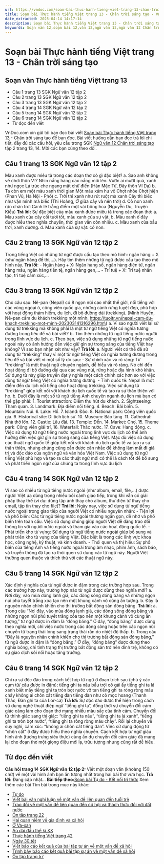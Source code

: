 ```yaml
---
url: https://vndoc.com/soan-bai-thuc-hanh-tieng-viet-trang-13-chan-troi-sang-tao-330723
title: Soạn bài Thực hành tiếng Việt trang 13 - Chân trời sáng tạo - VnDoc.com
date_extracted: 2025-04-14 14:17:14
description: Soạn bài Thực hành tiếng Việt trang 13 - Chân trời sáng tạo được VnDoc.com sưu tầm và xin gửi tới bạn đọc cùng tham khảo nhé.
keywords: Soạn văn 12,soạn bài 12,văn 12,ngữ văn 12,ngữ văn 12 Chân trời sáng tạo,soạn ngữ văn 12,giải ngữ văn 12,soạn văn 12 Chân trời sáng tạo,soạn văn 12 Chân trời sáng tạo ngắn nhất,soạn văn 12 tập 2 trang 13 Chân trời sáng tạo,Soạn bài Thực hành tiếng Việt trang 13 Chân trời sáng tạo,Soạn bài Thực hành tiếng Việt trang 13,Soạn bài Thực hành tiếng Việt trang 13 ngắn gọn,soạn văn Thực hành tiếng Việt trang 13,Thực hành tiếng Việt trang 13,soạn văn 12 tập 2 trang 13,soạn văn 12 tập 2 trang 14
---
```


# Soạn bài Thực hành tiếng Việt trang 13 - Chân trời sáng tạo
## Soạn văn Thực hành tiếng Việt trang 13
  * Câu 1 trang 13 SGK Ngữ văn 12 tập 2
  * Câu 2 trang 13 SGK Ngữ văn 12 tập 2
  * Câu 3 trang 13 SGK Ngữ văn 12 tập 2
  * Câu 4 trang 14 SGK Ngữ văn 12 tập 2
  * Câu 5 trang 14 SGK Ngữ văn 12 tập 2
  * Câu 6 trang 14 SGK Ngữ văn 12 tập 2
  * Từ đọc đến viết

VnDoc.com xin gửi tới bạn đọc bài viết [Soạn bài Thực hành tiếng Việt trang 13](<https://vndoc.com/soan-bai-thuc-hanh-tieng-viet-trang-13-chan-troi-sang-tao-330723>) \- Chân trời sáng tạo để bạn đọc. Bài viết hướng dẫn bạn đọc trả lời chi tiết, đầy đủ các câu hỏi, yêu cầu trong SGK [Ngữ văn 12 Chân trời sáng tạo](<https://vndoc.com/soan-van-12-chan-troi-sang-tao>) tập 2 trang 13, 14. Mời các bạn cùng theo dõi.
## Câu 1 trang 13 SGK Ngữ văn 12 tập 2
Màu xanh được miêu tả trong các đoạn thơ có gì đặc biệt?
a. Sao anh không về chơi thôn Vĩ?
Nhìn nắng hàng cao nắng mới lên.
Vườn ai mướt quá, xanh như ngọc
Lá trúc che ngang mặt chữ điền
\(Hàn Mặc Tử, Đây thôn Vĩ Dạ\)
b. Ta còn em một màu xanh thời gian
Một màu xám hư vô
Chợt nhòe
Chợt hiện
\(Phan Vũ, Hà Nội - Phố\)
c. Trời thì xanh như rút ruột mà xanh
Cây thì biếc như vặn mình mà biếc
\(Thi Hoàng, Ở giữa cây và nền trời\)
d. Cỏ non xanh rợn chân trời
Cành lê trắng điểm một vài bông hoa
\(Nguyễn Du, Truyện Kiều\)
**Trả lời:**
Sự đặc biệt của màu xanh được miêu tả trong các đoạn thơ:
a. Màu xanh của cây cối tươi tốt, màu xanh của sự vật.
b. Màu xanh ở đây được hiểu theo nghĩa chuyển, thời gian vẫn còn nhiều.
c. Màu xanh của bầu trời, xanh dương.
d. Màu xanh của sự vật: cỏ non.
## Câu 2 trang 13 SGK Ngữ văn 12 tập 2
Trong tiếng Việt có những từ ngữ được cấu tạo theo mô hình: ngân hàng + X \(như ngân hàng đề thi,...\). Hãy tìm thêm những từ ngữ được cấu tạo theo mô hình này.
**Trả lời:**
\- Ngân hàng + X: Ngân hàng số, ngân hàng điện tử, ngân hàng máu, ngân hàng tiền tệ, ngân hàng gen,…
\- Trí tuệ + X: Trí tuệ nhân tạo, trí tuệ cảm xúc,…
## Câu 3 trang 13 SGK Ngữ văn 12 tập 2
Cho câu sau:
Nê-pan \(Nepal\) có 8 ngọn núi cao nhất thế giới, nổi tiếng với các vùng ngoại ô, công viên quốc gia, những cánh rừng tuyệt đẹp, phù hợp với hoạt động thám hiểm, du lịch, đi bộ đường dài \(trekking\).
\(Minh Huyền, Nê-pan cấm du khách trekking một mình, https://tuoitr.vn/nepal-cam-du-khach-trekking-mot-minh-202303141316296.htm\)
a. Vì sao người viết lại sử dụng từ trekking mà không phải là một từ ngữ tiếng Việt có nghĩa tương đương trong tiêu đề và bài viết?
b. Tìm thêm những từ ngữ tiếng nước người trong lĩnh vực du lịch.
c. Theo bạn, việc sử dụng những từ ngữ tiếng nước ngoài này có ảnh hưởng đến việc giữ gìn sự trong sáng của tiếng Việt hay không? Vì sao bạn nhận xét như vậy?
**Trả lời:**
a. Người viết có thể đã sử dụng từ “trekking” thay vì một từ ngữ tiếng Việt có nghĩa tương đương trong tiêu đề và bài viết vì một số lý do sau:
\- Sự chính xác và rõ ràng: Từ “trekking” là một thuật ngữ chuyên ngành, dễ hiểu và rõ ràng. Nó chỉ đến hoạt động đi bộ đường dài qua các vùng núi, rừng hoặc địa hình khó khăn. Sử dụng từ này giúp truyền đạt ý nghĩa một cách chính xác hơn so với việc dùng từ ngữ tiếng Việt có nghĩa tương đương.
\- Tính quốc tế: Nepal là một điểm đến du lịch nổi tiếng cho hoạt động trekking. Việc sử dụng từ “trekking” giúp kết nối với khách du lịch quốc tế và tạo ra sự thân thiện với họ.
b. Dưới đây là một số từ ngữ tiếng Anh chuyên ngành du lịch mà bạn có thể gặp phải:
1\. Tourist attraction: Điểm thu hút du khách.
2\. Sightseeing: Tham quan.
3\. Landmark: Địa điểm nổi tiếng.
4\. Beach: Bãi biển.
5\. Mountain: Núi.
6\. Lake: Hồ.
7\. Island: Đảo.
8\. National park: Công viên quốc gia.
9\. Historical site: Di tích lịch sử.
10\. Museum: Bảo tàng.
11\. Cathedral: Nhà thờ lớn.
12\. Castle: Lâu đài.
13\. Temple: Đền.
14\. Market: Chợ.
15\. Theme park: Công viên giải trí.
16\. Waterfall: Thác nước.
17\. Cave: Hang động.
c. Việc sử dụng từ ngữ tiếng nước ngoài trong lĩnh vực du lịch có thể ảnh hưởng đến việc giữ gìn sự trong sáng của tiếng Việt. Mặc dù việc sử dụng các thuật ngữ quốc tế giúp kết nối với khách du lịch quốc tế và tạo ra sự thân thiện, nhưng chúng cũng cần được cân nhắc để không làm mất đi giá trị và độc đáo của ngôn ngữ và văn hóa Việt Nam. Việc sử dụng từ ngữ tiếng Việt phù hợp và tạo ra các thuật ngữ mới có thể là cách tốt để bổ sung và phát triển ngôn ngữ của chúng ta trong lĩnh vực du lịch
## Câu 4 trang 14 SGK Ngữ văn 12 tập 2
Vì sao có nhiều từ ngữ tiếng nước ngoài \(như album, email, file,…\) được người Việt ưa dùng trong nhiều bối cảnh giao tiếp, trong khi vẫn có giải pháp thay thế \(ví dụ: dùng tập ảnh thay cho album, thư điện tử thay cho email, tập tin thay cho file\)?
**Trả lời:**
Ngày nay, việc sử dụng từ ngữ tiếng nước ngoài trong giao tiếp của người Việt có nhiều nguyên nhân:
\- Tiện lợi và phổ biến: Các từ ngữ tiếng nước ngoài thường ngắn gọn, dễ nhớ và phổ biến trên toàn cầu. Việc sử dụng chúng giúp người Việt dễ dàng trao đổi thông tin với người nước ngoài và tham gia vào các hoạt động quốc tế.
\- Phát triển kho từ vựng: Sử dụng từ ngữ tiếng nước ngoài giúp bổ sung và phát triển kho từ vựng của tiếng Việt. Đặc biệt là trong các lĩnh vực khoa học, công nghệ, kỹ thuật, và kinh doanh.
\- Thói quen và thị hiếu: Sự phổ biến của tiếng Anh và tiếng nước ngoài trong âm nhạc, phim ảnh, sách báo, và truyền thông đã tạo ra thói quen sử dụng các từ ngữ này. Người Việt thường quen thuộc và thích thú với các thuật ngữ này.
## Câu 5 trang 14 SGK Ngữ văn 12 tập 2
Xác định ý nghĩa của từ ngữ được in đậm trong các trường hợp sau. Trong các trường hợp này, trường hợp nào từ ngữ được dùng theo nghĩa mới?
a. Nơi đây, vào mùa đông lạnh giá, các dòng sông đóng băng và những ngọn núi phủ tuyết trắng xóa tạo nên một khung cảnh vô cùng ấn tượng.
b. Đây là nguyên nhân chính khiến cho thị trường bất động sản đóng băng.
**Trả lời:**
a. Trong câu “Nơi đây, vào mùa đông lạnh giá, các dòng sông đóng băng và những ngọn núi phủ tuyết trắng xóa tạo nên một khung cảnh vô cùng ấn tượng,” từ ngữ được in đậm là “đóng băng.” Ở đây, “đóng băng” được dùng theo nghĩa mới, chỉ việc nước trong các dòng sông hoặc trên các ngọn núi chuyển từ trạng thái lỏng sang trạng thái rắn do nhiệt độ thấp.
b. Trong câu “Đây là nguyên nhân chính khiến cho thị trường bất động sản đóng băng,” từ ngữ được in đậm là “đóng băng.” Ở đây, “đóng băng” được dùng theo nghĩa bóng, chỉ tình trạng thị trường bất động sản trở nên đình trệ, không có sự giao dịch sôi nổi hoặc tăng trưởng.
## Câu 6 trang 14 SGK Ngữ văn 12 tập 2
Chỉ ra sự độc đáo trong cách kết hợp từ ngữ ở đoạn trích sau \(chú ý các cụm từ/ câu được in đậm\):
tiếng ghi ta nâu
bầu trời cô gái ấy
tiếng ghi ta lá xanh biết mấy
tiếng ghi ta tròn bọt nước vỡ tan
tiếng ghi ta ròng ròng
máu chảy
không ai chôn cất tiếng đàn
tiếng đàn như cỏ mọc hoang
\(Thanh Thảo, Đàn ghi ta của Lor-ca\)
**Trả lời:**
Sự độc đáo được thể hiện trong cách sử dụng nghệ thuật điệp ngữ “tiếng ghi ta”, đồng thời sự chuyển đổi cảm giác càng làm cho đoạn thơ mang nhiều màu sắc của tình cảm. Chuyển đổi từ thính giác sang thị giác: “tiếng ghi ta nâu”, “tiếng ghi ta lá xanh”, “tiếng ghi ta tròn bọt nước”, “tiếng ghi ta ròng ròng máu chảy”. Rồi lại chuyển về suy nghĩ, cảm xúc: “không ai chôn cất tiếng đàn”. Việc sử dụng động từ “chôn cất” ở đây được hiểu theo nghĩa chuyển. Cách kết hợp từ ngữ giàu hình ảnh \(tượng trưng siêu thực\) cùng ẩn dụ chuyển đổi cảm giác đã mang lại cho đoạn thơ một giọng điệu mới lạ, trừu tượng nhưng cũng rất dễ hiểu.
## Từ đọc đến viết
**Câu hỏi trang 14 SGK Ngữ văn 12 tập 2:**
Viết một đoạn văn \(khoảng 150 chữ\) về một vài hình ảnh bạn ấn tượng nhất trong hai bài thơ vừa học.
**Trả lời:**
Đang cập nhật...
**Bài tiếp theo:**[Soạn bài Tự do - Kết nối tri thức](<https://vndoc.com/soan-bai-tu-do-chan-troi-sang-tao-330842>)
Xem thêm các bài Tìm bài trong mục này khác:
  * [Tự do](</soan-bai-tu-do-chan-troi-sang-tao-330842>)
  * [Viết bài văn nghị luận về một vấn đề liên quan đến tuổi trẻ](</soan-bai-viet-bai-van-nghi-luan-ve-mot-van-de-lien-quan-den-tuoi-tre-chan-troi-sang-tao-330845>)
  * [Trao đổi về một vấn đề liên quan đến cơ hội và thách thức đối với đất nước](</soan-bai-trao-doi-ve-mot-van-de-lien-quan-den-co-hoi-va-thach-thuc-doi-voi-dat-nuoc-lop-12-tap-2-chan-troi-sang-tao-330846>)
  * [Ôn tập trang 22](</soan-bai-on-tap-trang-22-chan-troi-sang-tao-330853>)
  * [Hai quan niệm về gia đình và xã hội](</soan-bai-hai-quan-niem-ve-gia-dinh-va-xa-hoi-chan-troi-sang-tao-330906>)
  * [Ở Va-xan](</soan-bai-o-va-xan-chan-troi-sang-tao-330907>)
  * [Áo dài đầu thế kỉ XX](</soan-bai-ao-dai-dau-the-ki-xx-chan-troi-sang-tao-330910>)
  * [Thực hành tiếng Việt trang 42](</soan-bai-thuc-hanh-tieng-viet-trang-42-chan-troi-sang-tao-330911>)
  * [Ngày 30 tết](</soan-bai-ngay-30-tet-chan-troi-sang-tao-330912>)
  * [Viết báo cáo kết quả của bài tập tự án về một vấn đề xã hội](</soan-bai-viet-bao-cao-ket-qua-cua-bai-tap-tu-an-ve-mot-van-de-xa-hoi-chan-troi-sang-tao-330914>)
  * [Trình bày báo cáo kết quả bài tập sự án về một vấn đề xã hội](</soan-bai-trinh-bay-bao-cao-ket-qua-bai-tap-su-an-ve-mot-van-de-xa-hoi-chan-troi-sang-tao-330917>)
  * [Ôn tập trang 57](</soan-bai-on-tap-trang-57-chan-troi-sang-tao-330920>)

